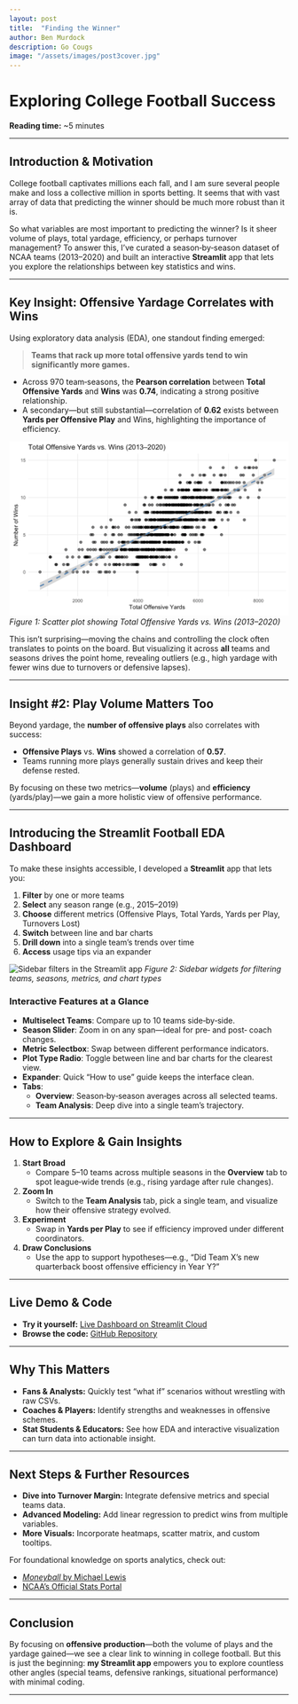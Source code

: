 ```yaml
---
layout: post
title:  "Finding the Winner"
author: Ben Murdock
description: Go Cougs
image: "/assets/images/post3cover.jpg"
---
```


# Exploring College Football Success

**Reading time:** ~5 minutes

---

## Introduction & Motivation

College football captivates millions each fall, and I am sure several people make and loss a collective million in sports betting. It seems that with vast array of data that predicting the winner should be much more robust than it is.

So what variables are most important to predicting the winner? Is it sheer volume of plays, total yardage, efficiency, or perhaps turnover management? To answer this, I’ve curated a season‑by‑season dataset of NCAA teams (2013–2020) and built an interactive **Streamlit** app that lets you explore the relationships between key statistics and wins.

---

## Key Insight: Offensive Yardage Correlates with Wins

Using exploratory data analysis (EDA), one standout finding emerged:

> **Teams that rack up more total offensive yards tend to win significantly more games.**  

- Across 970 team‑seasons, the **Pearson correlation** between **Total Offensive Yards** and **Wins** was **0.74**, indicating a strong positive relationship.  
- A secondary—but still substantial—correlation of **0.62** exists between **Yards per Offensive Play** and Wins, highlighting the importance of efficiency.

![Scatter plot of offensive yards vs wins](https://github.com/Benmurdock01/blog/blob/5081b0ff7a3599b7c98987e0c0c8b0c0af209762/_posts/image1post3.png)
*Figure 1: Scatter plot showing Total Offensive Yards vs. Wins (2013–2020)*

This isn’t surprising—moving the chains and controlling the clock often translates to points on the board. But visualizing it across **all** teams and seasons drives the point home, revealing outliers (e.g., high yardage with fewer wins due to turnovers or defensive lapses).

---

## Insight #2: Play Volume Matters Too

Beyond yardage, the **number of offensive plays** also correlates with success:

- **Offensive Plays** vs. **Wins** showed a correlation of **0.57**.  
- Teams running more plays generally sustain drives and keep their defense rested.

By focusing on these two metrics—**volume** (plays) and **efficiency** (yards/play)—we gain a more holistic view of offensive performance.

---

## Introducing the Streamlit Football EDA Dashboard

To make these insights accessible, I developed a **Streamlit** app that lets you:

1. **Filter** by one or more teams  
2. **Select** any season range (e.g., 2015–2019)  
3. **Choose** different metrics (Offensive Plays, Total Yards, Yards per Play, Turnovers Lost)  
4. **Switch** between line and bar charts  
5. **Drill down** into a single team’s trends over time  
6. **Access** usage tips via an expander  

![Sidebar filters in the Streamlit app](https://raw.githubusercontent.com/benmurdock01/blog/_posts/image2.3png)
*Figure 2: Sidebar widgets for filtering teams, seasons, metrics, and chart types*

### Interactive Features at a Glance

- **Multiselect Teams**: Compare up to 10 teams side‑by‑side.  
- **Season Slider**: Zoom in on any span—ideal for pre‑ and post‑ coach changes.  
- **Metric Selectbox**: Swap between different performance indicators.  
- **Plot Type Radio**: Toggle between line and bar charts for the clearest view.  
- **Expander**: Quick “How to use” guide keeps the interface clean.  
- **Tabs**:  
  - **Overview**: Season‑by‑season averages across all selected teams.  
  - **Team Analysis**: Deep dive into a single team’s trajectory.

---

## How to Explore & Gain Insights

1. **Start Broad**  
   - Compare 5–10 teams across multiple seasons in the **Overview** tab to spot league‑wide trends (e.g., rising yardage after rule changes).  
2. **Zoom In**  
   - Switch to the **Team Analysis** tab, pick a single team, and visualize how their offensive strategy evolved.  
3. **Experiment**  
   - Swap in **Yards per Play** to see if efficiency improved under different coordinators.   
4. **Draw Conclusions**  
   - Use the app to support hypotheses—e.g., “Did Team X’s new quarterback boost offensive efficiency in Year Y?”

---

## Live Demo & Code

- **Try it yourself:** [Live Dashboard on Streamlit Cloud](https://share.streamlit.io/your-username/football_app/main/football_app.py)  
- **Browse the code:** [GitHub Repository](https://github.com/your-username/football_app)

---

## Why This Matters

- **Fans & Analysts:** Quickly test “what if” scenarios without wrestling with raw CSVs.  
- **Coaches & Players:** Identify strengths and weaknesses in offensive schemes.  
- **Stat Students & Educators:** See how EDA and interactive visualization can turn data into actionable insight.

---

## Next Steps & Further Resources

- **Dive into Turnover Margin:** Integrate defensive metrics and special teams data.  
- **Advanced Modeling:** Add linear regression to predict wins from multiple variables.  
- **More Visuals:** Incorporate heatmaps, scatter matrix, and custom tooltips.

For foundational knowledge on sports analytics, check out:

- [_Moneyball_ by Michael Lewis](https://en.wikipedia.org/wiki/Moneyball)  
- [NCAA’s Official Stats Portal](https://stats.ncaa.org/)

---

## Conclusion

By focusing on **offensive production**—both the volume of plays and the yardage gained—we see a clear link to winning in college football. But this is just the beginning: **my Streamlit app** empowers you to explore countless other angles (special teams, defensive rankings, situational performance) with minimal coding.

---
